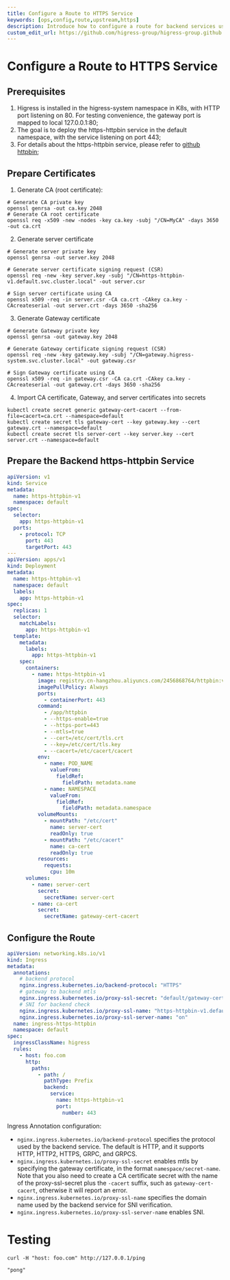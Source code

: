 ```yaml
---
title: Configure a Route to HTTPS Service
keywords: [ops,config,route,upstream,https]
description: Introduce how to configure a route for backend services using the HTTPS protocol
custom_edit_url: https://github.com/higress-group/higress-group.github.io/blob/main/src/content/docs/latest/en/ops/how-tos/https-upstream.md
---
```


# Configure a Route to HTTPS Service


## Prerequisites

1. Higress is installed in the higress-system namespace in K8s, with HTTP port listening on 80. For testing convenience, the gateway port is mapped to local 127.0.0.1:80;
2. The goal is to deploy the https-httpbin service in the default namespace, with the service listening on port 443;
3. For details about the https-httpbin service, please refer to [github httpbin](https://github.com/2456868764/httpbin);

## Prepare Certificates

1. Generate CA (root certificate):
```shell
# Generate CA private key
openssl genrsa -out ca.key 2048
# Generate CA root certificate
openssl req -x509 -new -nodes -key ca.key -subj "/CN=MyCA" -days 3650 -out ca.crt
```

2. Generate server certificate

```shell
# Generate server private key
openssl genrsa -out server.key 2048

# Generate server certificate signing request (CSR)
openssl req -new -key server.key -subj "/CN=https-httpbin-v1.default.svc.cluster.local" -out server.csr

# Sign server certificate using CA
openssl x509 -req -in server.csr -CA ca.crt -CAkey ca.key -CAcreateserial -out server.crt -days 3650 -sha256
```

3. Generate Gateway certificate

```shell
# Generate Gateway private key
openssl genrsa -out gateway.key 2048

# Generate Gateway certificate signing request (CSR)
openssl req -new -key gateway.key -subj "/CN=gateway.higress-system.svc.cluster.local" -out gateway.csr

# Sign Gateway certificate using CA
openssl x509 -req -in gateway.csr -CA ca.crt -CAkey ca.key -CAcreateserial -out gateway.crt -days 3650 -sha256
```

4. Import CA certificate, Gateway, and server certificates into secrets

```shell
kubectl create secret generic gateway-cert-cacert --from-file=cacert=ca.crt --namespace=default
kubectl create secret tls gateway-cert --key gateway.key --cert gateway.crt --namespace=default
kubectl create secret tls server-cert --key server.key --cert server.crt --namespace=default
```

## Prepare the Backend https-httpbin Service

```yaml
apiVersion: v1
kind: Service
metadata:
  name: https-httpbin-v1
  namespace: default
spec:
  selector:
    app: https-httpbin-v1
  ports:
    - protocol: TCP
      port: 443
      targetPort: 443
---
apiVersion: apps/v1
kind: Deployment
metadata:
  name: https-httpbin-v1
  namespace: default
  labels:
    app: https-httpbin-v1
spec:
  replicas: 1
  selector:
    matchLabels:
      app: https-httpbin-v1
  template:
    metadata:
      labels:
        app: https-httpbin-v1
    spec:
      containers:
        - name: https-httpbin-v1
          image: registry.cn-hangzhou.aliyuncs.com/2456868764/httpbin:v1.0.2
          imagePullPolicy: Always
          ports:
            - containerPort: 443
          command:
            - /app/httpbin
            - --https-enable=true
            - --https-port=443
            - --mtls=true
            - --cert=/etc/cert/tls.crt
            - --key=/etc/cert/tls.key
            - --cacert=/etc/cacert/cacert
          env:
            - name: POD_NAME
              valueFrom:
                fieldRef:
                  fieldPath: metadata.name
            - name: NAMESPACE
              valueFrom:
                fieldRef:
                  fieldPath: metadata.namespace
          volumeMounts:
            - mountPath: "/etc/cert"
              name: server-cert
              readOnly: true
            - mountPath: "/etc/cacert"
              name: ca-cert
              readOnly: true
          resources:
            requests:
              cpu: 10m
      volumes:
        - name: server-cert
          secret:
            secretName: server-cert
        - name: ca-cert
          secret:
            secretName: gateway-cert-cacert
```

## Configure the Route

```yaml
apiVersion: networking.k8s.io/v1
kind: Ingress
metadata:
  annotations:
    # backend protocol
    nginx.ingress.kubernetes.io/backend-protocol: "HTTPS"
    # gateway to backend mtls
    nginx.ingress.kubernetes.io/proxy-ssl-secret: "default/gateway-cert"
    # SNI for backend check
    nginx.ingress.kubernetes.io/proxy-ssl-name: "https-httpbin-v1.default.svc.cluster.local"
    nginx.ingress.kubernetes.io/proxy-ssl-server-name: "on"
  name: ingress-https-httpbin
  namespace: default
spec:
  ingressClassName: higress
  rules:
    - host: foo.com
      http:
        paths:
          - path: /
            pathType: Prefix
            backend:
              service:
                name: https-httpbin-v1
                port:
                  number: 443
```

Ingress Annotation configuration:
- `nginx.ingress.kubernetes.io/backend-protocol` specifies the protocol used by the backend service. The default is HTTP, and it supports HTTP, HTTP2, HTTPS, GRPC, and GRPCS.
- `nginx.ingress.kubernetes.io/proxy-ssl-secret` enables mtls by specifying the gateway certificate, in the format `namespace/secret-name`. Note that you also need to create a CA certificate secret with the name of the proxy-ssl-secret plus the `-cacert` suffix, such as `gateway-cert-cacert`, otherwise it will report an error.
- `nginx.ingress.kubernetes.io/proxy-ssl-name` specifies the domain name used by the backend service for SNI verification.
- `nginx.ingress.kubernetes.io/proxy-ssl-server-name` enables SNI.


# Testing

```shell
curl -H "host: foo.com" http://127.0.0.1/ping

"pong"